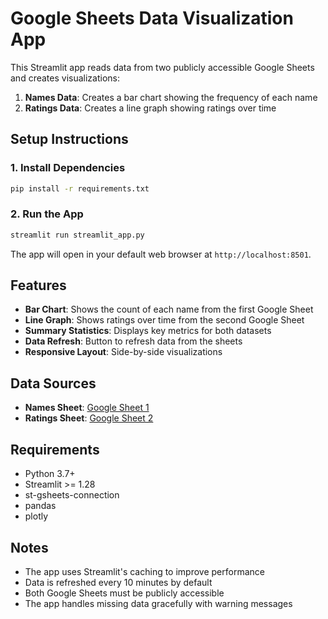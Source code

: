 # Google Sheets Data Visualization App

This Streamlit app reads data from two publicly accessible Google Sheets and creates visualizations:

1. **Names Data**: Creates a bar chart showing the frequency of each name
2. **Ratings Data**: Creates a line graph showing ratings over time

## Setup Instructions

### 1. Install Dependencies

```bash
pip install -r requirements.txt
```

### 2. Run the App

```bash
streamlit run streamlit_app.py
```

The app will open in your default web browser at `http://localhost:8501`.

## Features

- **Bar Chart**: Shows the count of each name from the first Google Sheet
- **Line Graph**: Shows ratings over time from the second Google Sheet
- **Summary Statistics**: Displays key metrics for both datasets
- **Data Refresh**: Button to refresh data from the sheets
- **Responsive Layout**: Side-by-side visualizations

## Data Sources

- **Names Sheet**: [Google Sheet 1](https://docs.google.com/spreadsheets/d/16skHOA6OuX34xDwYv-CsmoAnyqceVyKx1piKN4Wt5T4/edit?usp=sharing)
- **Ratings Sheet**: [Google Sheet 2](https://docs.google.com/spreadsheets/d/1oJoVRfM-4M9K4KRCv_1Te7VzwmWoZkajDf73mal59ZE/edit?usp=sharing)

## Requirements

- Python 3.7+
- Streamlit >= 1.28
- st-gsheets-connection
- pandas
- plotly

## Notes

- The app uses Streamlit's caching to improve performance
- Data is refreshed every 10 minutes by default
- Both Google Sheets must be publicly accessible
- The app handles missing data gracefully with warning messages
